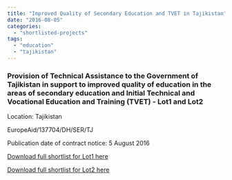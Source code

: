 ```yaml
---
title: "Improved Quality of Secondary Education and TVET in Tajikistan"
date: "2016-08-05"
categories: 
  - "shortlisted-projects"
tags: 
  - "education"
  - "tajikistan"
---
```


### Provision of Technical Assistance to the Government of Tajikistan in support to improved quality of education in the areas of secondary education and Initial Technical and Vocational Education and Training (TVET) - Lot1 and Lot2

Location: Tajikistan

EuropeAid/137704/DH/SER/TJ

Publication date of contract notice: 5 August 2016

[Download full shortlist for Lot1 here](http://epm.lv/files/Shortlist_Tajikistan_137704_Lot1.pdf)

[Download full shortlist for Lot2 here](http://epm.lv/files/Shortlist_Tajikistan_137704_Lot2.pdf)
